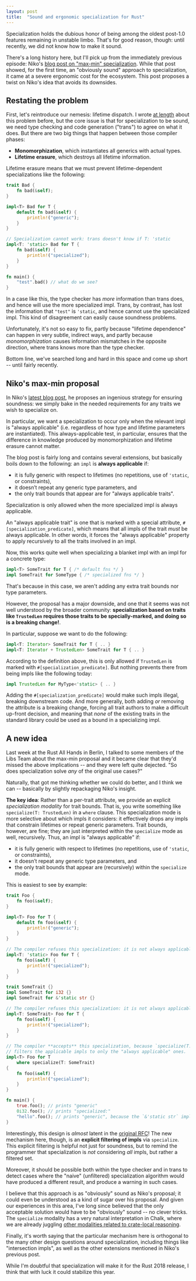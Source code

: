 ```yaml
---
layout: post
title:  "Sound and ergonomic specialization for Rust"
---
```


Specialization holds the dubious honor of being among the oldest post-1.0
features remaining in unstable limbo. That's for good reason, though: until
recently, we did not know how to make it sound.

There's a long history here, but I'll pick up from the immediately previous
episode: Niko's [blog post on "max-min" specialization][maxmin]. While that post
showed, for the first time, an "obviously sound" approach to specialization, it
came at a severe ergonomic cost for the ecosystem. This post proposes a twist on
Niko's idea that avoids its downsides.

[maxmin]: http://smallcultfollowing.com/babysteps/blog/2018/02/09/maximally-minimal-specialization-always-applicable-impls/

## Restating the problem

First, let's reintroduce our nemesis: lifetime dispatch. I
wrote [at length][dispatch] about this problem before, but the core issue is
that for specialization to be sound, we need type checking and code generation ("trans")
to agree on what it does. But there are two big things that happen between those
compiler phases:

- **Monomorphization**, which instantiates all generics with actual types.
- **Lifetime erasure**, which destroys all lifetime information.

[dispatch]: https://aturon.github.io/blog/2017/07/08/lifetime-dispatch/

Lifetime erasure means that we must prevent lifetime-dependent specializations
like the following:

```rust
trait Bad {
    fn bad(&self);
}

impl<T> Bad for T {
    default fn bad(&self) {
        println!("generic");
    }
}

// Specialization cannot work: trans doesn't know if T: 'static
impl<T: 'static> Bad for T {
    fn bad(&self) {
        println!("specialized");
    }
}

fn main() {
    "test".bad() // what do we see?
}
```

In a case like this, the type checker has *more* information than trans does,
and hence will use the more specialized impl. Trans, by contrast, has lost the
information that `"test"` is `'static`, and hence cannot use the specialized
impl. This kind of disagreement can easily cause soundness problems.

Unfortunately, it's not so easy to fix, partly because "lifetime dependence" can
happen in very subtle, indirect ways, and partly because *monomorphization*
causes information mismatches in the opposite direction, where trans knows more
than the type checker.

Bottom line, we've searched long and hard in this space and come up short --
until fairly recently.

## Niko's max-min proposal

In Niko's [latest blog post][maxmin], he proposes an ingenious strategy for
ensuring soundness: we simply bake in the needed requirements for any traits we
wish to specialize on.

In particular, we want a specialization to occur only when the relevant impl is
"always applicable" (i.e. regardless of how type and lifetime parameters are
instantiated). This always-applicable test, in particular, ensures that the
difference in knowledge produced by monomorphization and lifetime erasure cannot
matter.

The blog post is fairly long and contains several extensions, but basically
boils down to the following: an `impl` is **always applicable** if:

- it is fully generic with respect to lifetimes (no repetitions, use of `'static`, or constraints),
- it doesn’t repeat any generic type parameters, and
- the only trait bounds that appear are for "always applicable traits".

Specialization is only allowed when the more specialized impl is always applicable.

An "always applicable trait" is one that is marked with a special attribute,
`#[specialization_predicate]`, which means that all impls of the trait *must* be
always applicable. In other words, it forces the "always applicable" property to
apply recursively to all the traits involved in an impl.

Now, this works quite well when specializing a blanket impl with an impl for a concrete type:

```rust
impl<T> SomeTrait for T { /* default fns */ }
impl SomeTrait for SomeType { /* specialized fns */ }
```

That's because in this case, we aren't adding any extra trait bounds nor type parameters.

However, the proposal has a major downside, and one that it seems was not well
understood by the broader community: **specialization based on traits like
`TrustedLen` requires those traits to be specially-marked, and doing so is a
breaking change!**.

In particular, suppose we want to do the following:

```rust
impl<T: Iterator> SomeTrait for T { .. }
impl<T: Iterator + TrustedLen> SomeTrait for T { .. }
```

According to the definition above, this is only allowed if `TrustedLen` is marked
with `#[specialization_predicate]`. But nothing prevents there from being impls
like the following today:

```rust
impl TrustedLen for MyType<'static> { .. }
```

Adding the `#[specialization_predicate]` would make such impls illegal, breaking
downstream code. And more generally, both adding *or* removing the attribute is
a breaking change, forcing all trait authors to make a difficult up-front
decision, and meaning that *none* of the existing traits in the standard library
could be used as a bound in a specializing impl.

## A new idea

Last week at the Rust All Hands in Berlin, I talked to some members of the Libs
Team about the max-min proposal and it became clear that they'd missed the above
implications -- and they were left quite dejected. "So does specialization solve
*any* of the original use cases?"

Naturally, that got me thinking whether we could do better, and I think we can
-- basically by slightly repackaging Niko's insight.

**The key idea**: Rather than a per-trait attribute, we provide an explicit
*specialization modality* for trait bounds. That is, you write something like
`specialize(T: TrustedLen)` in a `where` clause. This specialization mode is more
selective about which impls it considers: it effectively drops any impls that
constrain lifetimes or repeat generic parameters. Trait bounds, however, are
fine; they are just interpreted within the `specialize` mode as well,
recursively. Thus, an impl is "always applicable" if:

- it is fully generic with respect to lifetimes (no repetitions, use of `'static`, or constraints),
- it doesn’t repeat any generic type parameters, and
- the only trait bounds that appear are (recursively) within the `specialize` mode.

This is easiest to see by example:

```rust
trait Foo {
    fn foo(&self);
}

impl<T> Foo for T {
    default fn foo(&self) {
        println!("generic");
    }
}

// The compiler refuses this specialization: it is not always applicable
impl<T: 'static> Foo for T {
    fn foo(&self) {
        println!("specialized");
    }
}

trait SomeTrait {}
impl SomeTrait for i32 {}
impl SomeTrait for &'static str {}

// The compiler refuses this specialization: it is not always applicable
impl<T: SomeTrait> Foo for T {
    fn foo(&self) {
        println!("specialized");
    }
}

// The compiler **accepts** this specialization, because `specialize(T: SomeTrait)`
// filters the applicable impls to only the "always applicable" ones.
impl<T> Foo for T
    where specialize(T: SomeTrait)
{
    fn foo(&self) {
        println!("specialized");
    }
}

fn main() {
    true.foo(); // prints "generic"
    0i32.foo(); // prints "specialized:"
    "hello".foo(); // prints "generic", because the `&'static str` impl for `SomeTrait` is ignored
}
```

Interestingly, this design is *almost* latent in the [original RFC]! The new
mechanism here, though, is an **explicit filtering of impls** via
`specialize`. This explicit filtering is helpful not just for soundness, but to
remind the programmer that specialization is *not* considering *all* impls, but
rather a filtered set.

Moreover, it should be possible both within the type checker and in trans to
detect cases where the "naive" (unfiltered) specialization algorithm would have
produced a different result, and produce a warning in such cases.

[original RFC]: https://github.com/rust-lang/rfcs/pull/1210

I believe that this approach is as "obviously" sound as Niko's proposal; it
could even be understood as a kind of sugar over his proposal. And given our
experiences in this area, I've long since believed that the only acceptable
solution would have to be "obviously" sound -- no clever tricks. The
`specialize` modality has a very natural interpretation in Chalk, where we are
already juggling [other modalities related to crate-local reasoning][negative].

[negative]: https://aturon.github.io/tech/2017/04/24/negative-chalk/

Finally, it's worth saying that the particular mechanism here is orthogonal to
the many other design questions around specialization, including things like
"intersection impls", as well as the other extensions mentioned in Niko's
previous post.

While I'm doubtful that specialization will make it for the Rust 2018 release, I
think that with luck it could stabilize this year.

